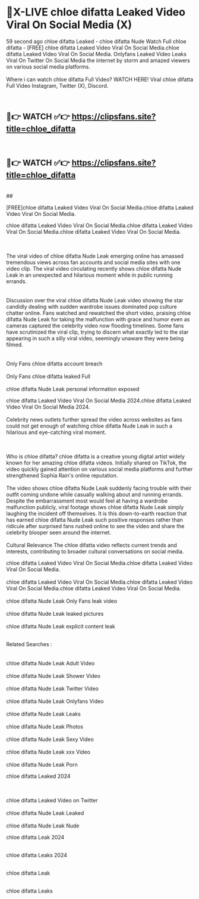 # 🔴X-LIVE chloe difatta Leaked Video Viral On Social Media (X)<br>


59 second ago chloe difatta Leaked  - chloe difatta Nude  Watch Full chloe difatta - [FREE] chloe difatta Leaked Video Viral On Social Media.chloe difatta Leaked Video Viral On Social Media.   Onlyfans Leaked Video Leaks Viral On Twitter On Social Media the internet by storm and amazed viewers on various social media platforms. <br><br>
Where i can watch chloe difatta Full Video? WATCH HERE! Viral chloe difatta Full Video Instagram, Twitter (X), Discord. <br>


 <br>

##  🔴👉 WATCH ✅👉  <a href="https://clipsfans.site?title=chloe_difatta&ref=git">https://clipsfans.site?title=chloe_difatta</a> <br>
  <br>

##  🔴👉 WATCH ✅👉  <a href="https://clipsfans.site?title=chloe_difatta&ref=git">https://clipsfans.site?title=chloe_difatta</a> <br>
  <br>
  ##



[FREE]chloe difatta Leaked Video Viral On Social Media.chloe difatta Leaked Video Viral On Social Media. <br>

chloe difatta Leaked Video Viral On Social Media.chloe difatta Leaked Video Viral On Social Media.chloe difatta Leaked Video Viral On Social Media. <br>


  <br>

  <br>
The viral video of chloe difatta Nude Leak emerging online has amassed tremendous views across fan accounts and social media sites with one video clip. The viral video circulating recently shows chloe difatta Nude Leak in an unexpected and hilarious moment while in public running errands.<br>
<br>


<br>
Discussion over the viral chloe difatta Nude Leak video showing the star candidly dealing with sudden wardrobe issues dominated pop culture chatter online. Fans watched and rewatched the short video, praising chloe difatta Nude Leak for taking the malfunction with grace and humor even as cameras captured the celebrity video now flooding timelines. Some fans have scrutinized the viral clip, trying to discern what exactly led to the star appearing in such a silly viral video, seemingly unaware they were being filmed.<br>
<br>
<br> 
Only Fans chloe difatta account breach<br>
<br>
Only Fans chloe difatta leaked Full <br>
<br>
chloe difatta Nude Leak personal information exposed<br>

chloe difatta Leaked Video Viral On Social Media 2024.chloe difatta Leaked Video Viral On Social Media 2024. <br>
<br>
Celebrity news outlets further spread the video across websites as fans could not get enough of watching chloe difatta Nude Leak in such a hilarious and eye-catching viral moment.<br>
<br>

<br>
Who is chloe difatta? chloe difatta is a creative young digital artist widely known for her amazing chloe difatta videos. Initially shared on TikTok, the video quickly gained attention on various social media platforms and further strengthened Sophia Rain's online reputation.<br>
<br>
The video shows chloe difatta Nude Leak suddenly facing trouble with their outfit coming undone while casually walking about and running errands. Despite the embarrassment most would feel at having a wardrobe malfunction publicly, viral footage shows chloe difatta Nude Leak simply laughing the incident off themselves. It is this down-to-earth reaction that has earned chloe difatta Nude Leak such positive responses rather than ridicule after surprised fans rushed online to see the video and share the celebrity blooper seen around the internet.<br>
<br>
Cultural Relevance The chloe difatta video reflects current trends and interests, contributing to broader cultural conversations on social media.<br>

chloe difatta Leaked Video Viral On Social Media.chloe difatta Leaked Video Viral On Social Media.<br>
<br>
chloe difatta Leaked Video Viral On Social Media.chloe difatta Leaked Video Viral On Social Media.chloe difatta Leaked Video Viral On Social Media.<br>
<br>
chloe difatta Nude Leak Only Fans leak video<br>
<br>
chloe difatta Nude Leak leaked pictures<br>
<br>
chloe difatta Nude Leak explicit content leak<br>


<br>
Related Searches :<br>
<br>

<br>
chloe difatta Nude Leak Adult Video<br>
<br>
chloe difatta Nude Leak Shower Video<br>
<br>
chloe difatta Nude Leak Twitter Video<br>
<br>
chloe difatta Nude Leak Onlyfans Video<br>
<br>
chloe difatta Nude Leak Leaks<br>
<br>
chloe difatta Nude Leak Photos<br>

<br>
chloe difatta Nude Leak Sexy Video<br>
<br>
chloe difatta Nude Leak xxx Video<br>
<br>
chloe difatta Nude Leak Porn<br>

chloe difatta  Leaked 2024 <br> <br>
<br>

chloe difatta Leaked Video on Twitter <br>
<br>
chloe difatta Nude Leak Leaked<br>
<br>
chloe difatta Nude Leak Nude<br>


chloe difatta  Leak 2024 <br> <br>



chloe difatta  Leaks 2024 <br> <br>



 
chloe difatta  Leak<br> <br>



chloe difatta  Leaks<br> <br>





</p>




 



</p>










